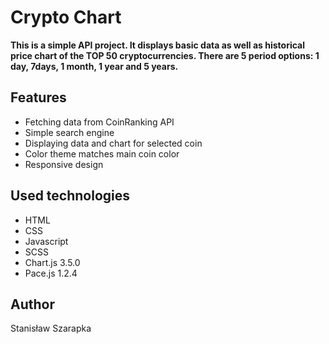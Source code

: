 # Crypto Chart

<b>This is a simple API project. It displays basic data as well as historical price chart of the TOP 50 cryptocurrencies. There are 5 period options: 1 day, 7days, 1 month, 1 year and 5 years. </b>

## Features

-   Fetching data from CoinRanking API
-   Simple search engine
-   Displaying data and chart for selected coin
-   Color theme matches main coin color
-   Responsive design

## Used technologies

-   HTML
-   CSS
-   Javascript
-   SCSS
-   Chart.js 3.5.0
-   Pace.js 1.2.4

## Author

Stanisław Szarapka

